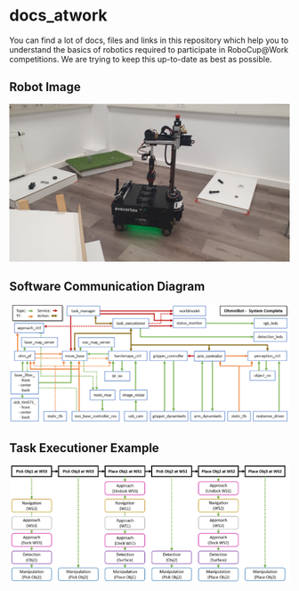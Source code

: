 # docs_atwork

You can find a lot of docs, files and links in this repository which help you to understand the basics of robotics required to participate in RoboCup@Work competitions.
We are trying to keep this up-to-date as best as possible.



## Robot Image

![](https://github.com/autonohm/docs_atwork/blob/main/images/ohmnibot_arena.jpg)

## Software Communication Diagram

![](https://github.com/autonohm/docs_atwork/blob/main/images/software_com_overview.PNG)

## Task Executioner Example

![](https://github.com/autonohm/docs_atwork/blob/main/images/example_states.PNG)

